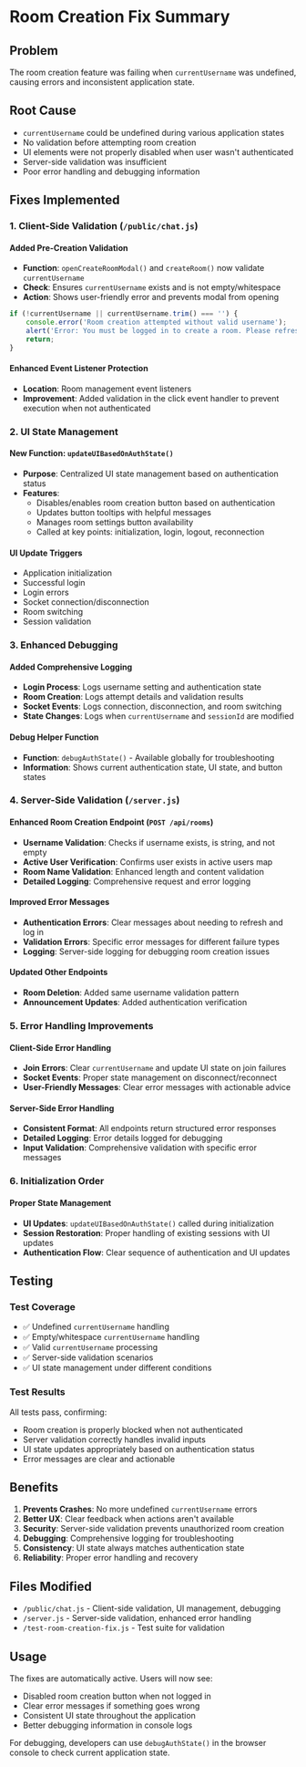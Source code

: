 # Room Creation Fix Summary

## Problem
The room creation feature was failing when `currentUsername` was undefined, causing errors and inconsistent application state.

## Root Cause
- `currentUsername` could be undefined during various application states
- No validation before attempting room creation
- UI elements were not properly disabled when user wasn't authenticated
- Server-side validation was insufficient
- Poor error handling and debugging information

## Fixes Implemented

### 1. Client-Side Validation (`/public/chat.js`)

#### Added Pre-Creation Validation
- **Function**: `openCreateRoomModal()` and `createRoom()` now validate `currentUsername`
- **Check**: Ensures `currentUsername` exists and is not empty/whitespace
- **Action**: Shows user-friendly error and prevents modal from opening

```javascript
if (!currentUsername || currentUsername.trim() === '') {
    console.error('Room creation attempted without valid username');
    alert('Error: You must be logged in to create a room. Please refresh the page and log in again.');
    return;
}
```

#### Enhanced Event Listener Protection
- **Location**: Room management event listeners
- **Improvement**: Added validation in the click event handler to prevent execution when not authenticated

### 2. UI State Management

#### New Function: `updateUIBasedOnAuthState()`
- **Purpose**: Centralized UI state management based on authentication status
- **Features**:
  - Disables/enables room creation button based on authentication
  - Updates button tooltips with helpful messages
  - Manages room settings button availability
  - Called at key points: initialization, login, logout, reconnection

#### UI Update Triggers
- Application initialization
- Successful login
- Login errors
- Socket connection/disconnection
- Room switching
- Session validation

### 3. Enhanced Debugging

#### Added Comprehensive Logging
- **Login Process**: Logs username setting and authentication state
- **Room Creation**: Logs attempt details and validation results  
- **Socket Events**: Logs connection, disconnection, and room switching
- **State Changes**: Logs when `currentUsername` and `sessionId` are modified

#### Debug Helper Function
- **Function**: `debugAuthState()` - Available globally for troubleshooting
- **Information**: Shows current authentication state, UI state, and button states

### 4. Server-Side Validation (`/server.js`)

#### Enhanced Room Creation Endpoint (`POST /api/rooms`)
- **Username Validation**: Checks if username exists, is string, and not empty
- **Active User Verification**: Confirms user exists in active users map
- **Room Name Validation**: Enhanced length and content validation
- **Detailed Logging**: Comprehensive request and error logging

#### Improved Error Messages
- **Authentication Errors**: Clear messages about needing to refresh and log in
- **Validation Errors**: Specific error messages for different failure types
- **Logging**: Server-side logging for debugging room creation issues

#### Updated Other Endpoints
- **Room Deletion**: Added same username validation pattern
- **Announcement Updates**: Added authentication verification

### 5. Error Handling Improvements

#### Client-Side Error Handling
- **Join Errors**: Clear `currentUsername` and update UI state on join failures
- **Socket Events**: Proper state management on disconnect/reconnect
- **User-Friendly Messages**: Clear error messages with actionable advice

#### Server-Side Error Handling
- **Consistent Format**: All endpoints return structured error responses
- **Detailed Logging**: Error details logged for debugging
- **Input Validation**: Comprehensive validation with specific error messages

### 6. Initialization Order

#### Proper State Management
- **UI Updates**: `updateUIBasedOnAuthState()` called during initialization
- **Session Restoration**: Proper handling of existing sessions with UI updates
- **Authentication Flow**: Clear sequence of authentication and UI updates

## Testing

### Test Coverage
- ✅ Undefined `currentUsername` handling
- ✅ Empty/whitespace `currentUsername` handling  
- ✅ Valid `currentUsername` processing
- ✅ Server-side validation scenarios
- ✅ UI state management under different conditions

### Test Results
All tests pass, confirming:
- Room creation is properly blocked when not authenticated
- Server validation correctly handles invalid inputs
- UI state updates appropriately based on authentication status
- Error messages are clear and actionable

## Benefits

1. **Prevents Crashes**: No more undefined `currentUsername` errors
2. **Better UX**: Clear feedback when actions aren't available
3. **Security**: Server-side validation prevents unauthorized room creation
4. **Debugging**: Comprehensive logging for troubleshooting
5. **Consistency**: UI state always matches authentication state
6. **Reliability**: Proper error handling and recovery

## Files Modified

- `/public/chat.js` - Client-side validation, UI management, debugging
- `/server.js` - Server-side validation, enhanced error handling
- `/test-room-creation-fix.js` - Test suite for validation

## Usage

The fixes are automatically active. Users will now see:
- Disabled room creation button when not logged in
- Clear error messages if something goes wrong
- Consistent UI state throughout the application
- Better debugging information in console logs

For debugging, developers can use `debugAuthState()` in the browser console to check current application state.